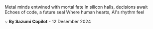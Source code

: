 Metal minds entwined with mortal fate
In silicon halls, decisions await
Echoes of code, a future seal
Where human hearts, AI's rhythm feel

~ <b>By Sazumi Copilot</b> - 12 Desember 2024